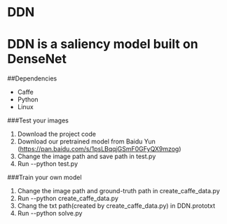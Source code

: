 # DDN
# DDN is a saliency model built on DenseNet
##Dependencies
- Caffe
- Python
- Linux

###Test your images
1. Download the project code
2. Download our pretrained model from Baidu Yun (https://pan.baidu.com/s/1psLBqqjGSmF0GFyQX9mzog)
3. Change the image path and save path in test.py
4. Run --python test.py

###Train your own model
1. Change the image path and ground-truth path in create_caffe_data.py
2. Run --python create_caffe_data.py
3. Chang the txt path(created by create_caffe_data.py) in DDN.prototxt
4. Run --python solve.py
